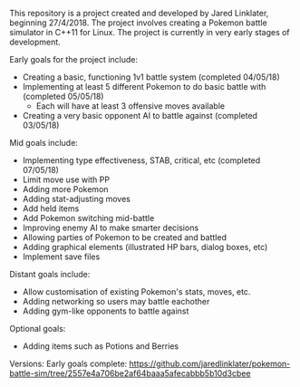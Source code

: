 This repository is a project created and developed by Jared Linklater, beginning 27/4/2018. The project involves creating a Pokemon battle simulator in C++11 for Linux. The project is currently in very early stages of development.

Early goals for the project include:
- Creating a basic, functioning 1v1 battle system        (completed 04/05/18)
- Implementing at least 5 different Pokemon to do basic battle with        (completed 05/05/18)
	- Each will have at least 3 offensive moves available
- Creating a very basic opponent AI to battle against        (completed 03/05/18)

Mid goals include:
- Implementing type effectiveness, STAB, critical, etc        (completed 07/05/18)
- Limit move use with PP
- Adding more Pokemon
- Adding stat-adjusting moves
- Add held items
- Add Pokemon switching mid-battle
- Improving enemy AI to make smarter decisions
- Allowing parties of Pokemon to be created and battled
- Adding graphical elements (illustrated HP bars, dialog boxes, etc)
- Implement save files

Distant goals include:
- Allow customisation of existing Pokemon's stats, moves, etc.
- Adding networking so users may battle eachother
- Adding gym-like opponents to battle against


Optional goals:
- Adding items such as Potions and Berries



Versions:
Early goals complete: https://github.com/jaredlinklater/pokemon-battle-sim/tree/2557e4a706be2af64baaa5afecabbb5b10d3cbee